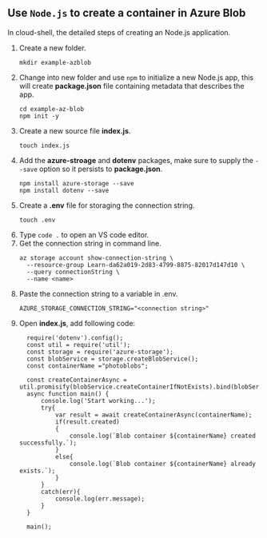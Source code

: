 ## Use `Node.js` to create a container in Azure Blob

In cloud-shell, the detailed steps of creating an Node.js application.

1. Create a new folder.
    ```
    mkdir example-azblob
    ```
1. Change into new folder and use `npm` to initialize a new Node.js app, this will create **package.json** file containing metadata that describes the app.
    ```
    cd example-az-blob
    npm init -y
    ```
1. Create a new source file **index.js**.
    ```
    touch index.js
    ```
1. Add the **azure-stroage** and **dotenv** packages, make sure to supply the `--save` option so it persists to **package.json**.
    ```
    npm install azure-storage --save
    npm install dotenv --save
    ```
1. Create a **.env** file for storaging the connection string.
    ```
    touch .env
    ```
1. Type `code .` to open an VS code editor.
1. Get the connection string in command line.
    ```
    az storage account show-connection-string \
      --resource-group Learn-da62a019-2d83-4799-8875-82017d147d10 \
      --query connectionString \
      --name <name>
    ```
1. Paste the connection string to a variable in .env.
    ```
    AZURE_STORAGE_CONNECTION_STRING="<connection string>"
    ``` 
1. Open **index.js**, add following code:
    ```
      require('dotenv').config();
      const util = require('util');
      const storage = require('azure-storage');
      const blobService = storage.createBlobService();
      const containerName ="photoblobs";

      const createContainerAsync = util.promisify(blobService.createContainerIfNotExists).bind(blobService);
      async function main() {
          console.log('Start working...');
          try{
              var result = await createContainerAsync(containerName);
              if(result.created)
              {
                  console.log(`Blob container ${containerName} created successfully.`);
              }
              else{
                  console.log(`Blob container ${containerName} already exists.`);
              }
          }
          catch(err){
              console.log(err.message);
          }
      }

      main();
    ```
